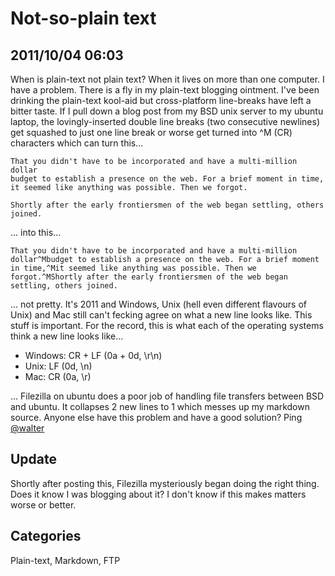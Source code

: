 # Not-so-plain text

## 2011/10/04 06:03

When is plain-text not plain text? When it lives on more than one computer.
I have a problem. There is a fly in my plain-text blogging ointment. 
I've been drinking the plain-text kool-aid but cross-platform 
line-breaks have left a bitter taste. If I pull down a blog post from my 
BSD unix server to my ubuntu laptop, the lovingly-inserted double line 
breaks (two consecutive newlines) get squashed to just one line break or 
worse get turned into ^M (CR) characters which can turn this...

    That you didn't have to be incorporated and have a multi-million dollar 
    budget to establish a presence on the web. For a brief moment in time, 
    it seemed like anything was possible. Then we forgot.
    
    Shortly after the early frontiersmen of the web began settling, others joined.

... into this...

    That you didn't have to be incorporated and have a multi-million dollar^Mbudget to establish a presence on the web. For a brief moment in time,^Mit seemed like anything was possible. Then we forgot.^MShortly after the early frontiersmen of the web began settling, others joined.

... not pretty. It's 2011 and Windows, Unix (hell even different 
flavours of Unix) and Mac still can't fecking agree on what a new line 
looks like. This stuff is important. For the record, this is what each 
of the operating systems think a new line looks like... 

  * Windows: CR + LF (0a + 0d, \r\n)
  * Unix:    LF (0d, \n)
  * Mac:     CR (0a, \r)

... Filezilla on ubuntu does a poor job of handling file transfers 
between BSD and ubuntu. It collapses 2 new lines to 1 which messes up my 
markdown source. Anyone else have this problem and have a good solution? 
Ping [@walter](http://twitter.com/walter)

## Update

Shortly after posting this, Filezilla mysteriously began doing the right 
thing. Does it know I was blogging about it? I don't know if this makes 
matters worse or better.

## Categories

Plain-text, Markdown, FTP
